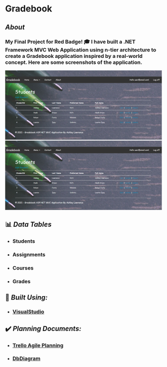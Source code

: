 # Gradebook

## *About*
### My Final Project for Red Badge! :mortar_board: I have built a .NET Framework MVC Web Application using n-tier architecture to create a Gradebook application inspired by a real-world concept. Here are some screenshots of the application.
![Home Page](https://github.com/ashleylawrence836/Gradebook/blob/master/Gradebook.WebMVC/Content/Assets/Students.PNG "Home Page")
![Students](https://github.com/ashleylawrence836/Gradebook/blob/master/Gradebook.WebMVC/Content/Assets/Students.PNG "Students")


## 	:bar_chart: *Data Tables*
* ### Students
* ### Assignments
* ### Courses
* ### Grades

## :hammer: *Built Using:*
* ### [VisualStudio](https://visualstudio.microsoft.com/)

## :heavy_check_mark: *Planning Documents:*
* ### [Trello Agile Planning](https://trello.com/b/LSjka9sA/redbadgeproject)
* ### [DbDiagram](https://dbdiagram.io/d/606222acecb54e10c33dd101)
